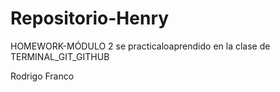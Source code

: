 # Repositorio-Henry

HOMEWORK-MÓDULO 2 se practicaloaprendido en la clase de TERMINAL_GIT_GITHUB

Rodrigo Franco